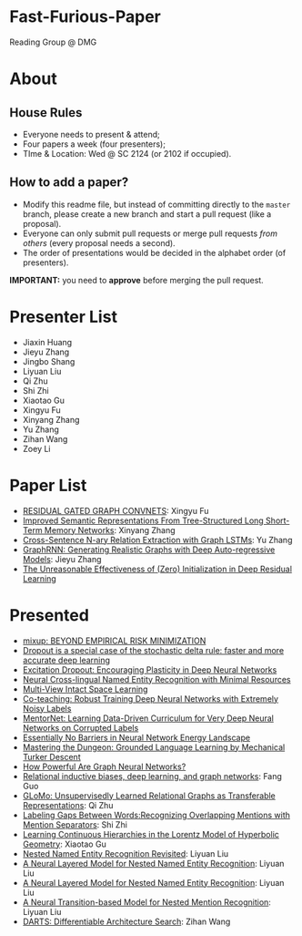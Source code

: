 # Fast-Furious-Paper
Reading Group @ DMG

# About

## House Rules
- Everyone needs to present & attend;
- Four papers a week (four presenters);
- TIme & Location: Wed @ SC 2124 (or 2102 if occupied).

## How to add a paper?
- Modify this readme file, but instead of committing directly to the `master` branch, please create a new branch and start a pull request (like a proposal).
- Everyone can only submit pull requests or merge pull requests *from others* (every proposal needs a second).
- The order of presentations would be decided in the alphabet order (of presenters).

**IMPORTANT:** you need to **approve** before merging the pull request.

# Presenter List

- Jiaxin Huang
- Jieyu Zhang
- Jingbo Shang
- Liyuan Liu
- Qi Zhu
- Shi Zhi
- Xiaotao Gu
- Xingyu Fu
- Xinyang Zhang
- Yu Zhang
- Zihan Wang
- Zoey Li

# Paper List

- [RESIDUAL GATED GRAPH CONVNETS](https://arxiv.org/pdf/1711.07553.pdf): Xingyu Fu
- [Improved Semantic Representations From Tree-Structured Long Short-Term Memory Networks](https://arxiv.org/abs/1503.00075): Xinyang Zhang
- [Cross-Sentence N-ary Relation Extraction with Graph LSTMs](https://arxiv.org/pdf/1708.03743.pdf): Yu Zhang
- [GraphRNN: Generating Realistic Graphs with Deep Auto-regressive Models](https://arxiv.org/pdf/1802.08773.pdf): Jieyu Zhang
- [The Unreasonable Effectiveness of (Zero) Initialization in Deep Residual Learning](https://openreview.net/pdf?id=H1gsz30cKX)

# Presented

- [mixup: BEYOND EMPIRICAL RISK MINIMIZATION](https://arxiv.org/pdf/1710.09412.pdf)
- [Dropout is a special case of the stochastic delta rule: faster and more accurate deep learning](https://arxiv.org/pdf/1808.03578.pdf)
- [Excitation Dropout: Encouraging Plasticity in Deep Neural Networks](https://openreview.net/pdf?id=H1xQSjCqFQ)
- [Neural Cross-lingual Named Entity Recognition with Minimal Resources](https://arxiv.org/pdf/1808.09861.pdf)
- [Multi-View Intact Space Learning](https://ieeexplore.ieee.org/stamp/stamp.jsp?tp=&arnumber=7072521)
- [Co-teaching: Robust Training Deep Neural Networks with Extremely Noisy Labels](https://arxiv.org/abs/1804.06872)
- [MentorNet: Learning Data-Driven Curriculum for Very Deep Neural Networks on Corrupted Labels](https://arxiv.org/abs/1712.05055)
- [Essentially No Barriers in Neural Network Energy Landscape](https://arxiv.org/pdf/1803.00885.pdf)
- [Mastering the Dungeon: Grounded Language Learning by Mechanical Turker Descent](https://arxiv.org/abs/1711.07950)
- [How Powerful Are Graph Neural Networks?](https://arxiv.org/abs/1810.00826)
- [Relational inductive biases, deep learning, and graph networks](https://arxiv.org/pdf/1806.01261.pdf): Fang Guo
- [GLoMo: Unsupervisedly Learned Relational Graphs as Transferable Representations](https://arxiv.org/abs/1806.05662): Qi Zhu
- [Labeling Gaps Between Words:Recognizing Overlapping Mentions with Mention Separators](http://www.statnlp.org/research/ie/emnlp2017-mention-separators.pdf): Shi Zhi
- [Learning Continuous Hierarchies in the Lorentz Model of Hyperbolic Geometry](https://arxiv.org/pdf/1806.03417.pdf): Xiaotao Gu
- [Nested Named Entity Recognition Revisited](http://aclweb.org/anthology/N18-1079): Liyuan Liu
- [A Neural Layered Model for Nested Named Entity Recognition](http://aclweb.org/anthology/N18-1131): Liyuan Liu
- [A Neural Layered Model for Nested Named Entity Recognition](http://aclweb.org/anthology/N18-1131): Liyuan Liu
- [A Neural Transition-based Model for Nested Mention Recognition](https://arxiv.org/pdf/1810.01808.pdf): Liyuan Liu
- [DARTS: Differentiable Architecture Search](https://openreview.net/forum?id=S1eYHoC5FX&noteId=rkxzCbNziX): Zihan Wang
